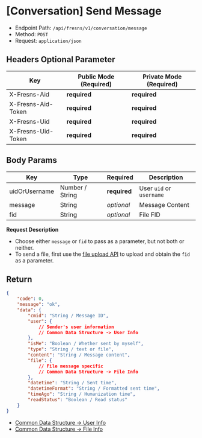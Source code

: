 # [Conversation] Send Message

- Endpoint Path: `/api/fresns/v1/conversation/message`
- Method: `POST`
- Request: `application/json`

## Headers Optional Parameter

| Key | Public Mode (Required) | Private Mode (Required) |
| --- | --- | --- |
| X-Fresns-Aid | **required** | **required** |
| X-Fresns-Aid-Token | **required** | **required** |
| X-Fresns-Uid | **required** | **required** |
| X-Fresns-Uid-Token | **required** | **required** |

## Body Params

| Key | Type | Required | Description |
| --- | --- | --- | --- |
| uidOrUsername | Number / String | **required** | User `uid` or `username` |
| message | String | *optional* | Message Content |
| fid | String | *optional* | File FID |

**Request Description**

- Choose either `message` or `fid` to pass as a parameter, but not both or neither.
- To send a file, first use the [file upload API](../file/uploads.md) to upload and obtain the `fid` as a parameter.

## Return

```json
{
    "code": 0,
    "message": "ok",
    "data": {
        "cmid": "String / Message ID",
        "user": {
            // Sender's user information
            // Common Data Structure -> User Info
        },
        "isMe": "Boolean / Whether sent by myself",
        "type": "String / text or file",
        "content": "String / Message content",
        "file": {
            // File message specific
            // Common Data Structure -> File Info
        },
        "datetime": "String / Sent time",
        "datetimeFormat": "String / Formatted sent time",
        "timeAgo": "String / Humanization time",
        "readStatus": "Boolean / Read status"
    }
}
```

- [Common Data Structure -> User Info](../../reference/data/user.md)
- [Common Data Structure -> File Info](../../reference/data/file.md)
